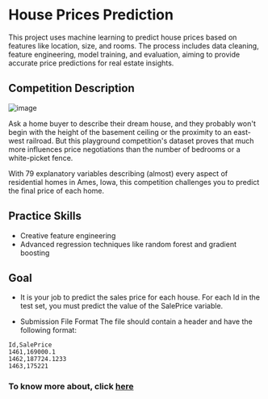 # House Prices Prediction
This project uses machine learning to predict house prices based on features like location, size, and rooms. The process includes data cleaning, feature engineering, model training, and evaluation, aiming to provide accurate price predictions for real estate insights.

## Competition Description

![image](https://github.com/user-attachments/assets/e4aad566-fb07-483a-be87-f8187bc7d73b)

Ask a home buyer to describe their dream house, and they probably won't begin with the height of the basement ceiling or the proximity to an east-west railroad. But this playground competition's dataset proves that much more influences price negotiations than the number of bedrooms or a white-picket fence.

With 79 explanatory variables describing (almost) every aspect of residential homes in Ames, Iowa, this competition challenges you to predict the final price of each home.

## Practice Skills

- Creative feature engineering 
- Advanced regression techniques like random forest and gradient boosting

## Goal

- It is your job to predict the sales price for each house. For each Id in the test set, you must predict the value of the SalePrice variable.

- Submission File Format
The file should contain a header and have the following format:

```csv
Id,SalePrice
1461,169000.1
1462,187724.1233
1463,175221
```

### To know more about, click [here](https://www.kaggle.com/competitions/house-prices-advanced-regression-techniques/overview)
